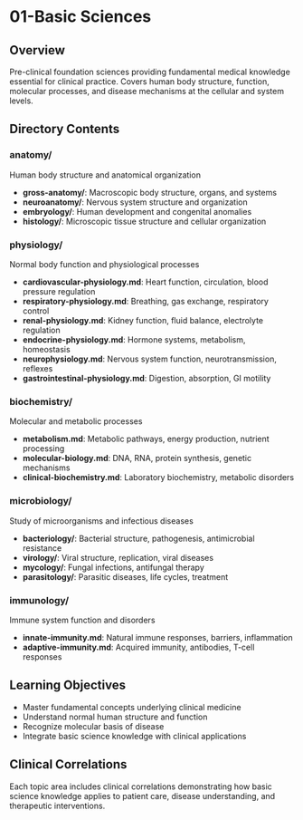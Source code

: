 # 01-Basic Sciences

## Overview
Pre-clinical foundation sciences providing fundamental medical knowledge essential for clinical practice. Covers human body structure, function, molecular processes, and disease mechanisms at the cellular and system levels.

## Directory Contents

### anatomy/
Human body structure and anatomical organization
- **gross-anatomy/**: Macroscopic body structure, organs, and systems
- **neuroanatomy/**: Nervous system structure and organization
- **embryology/**: Human development and congenital anomalies
- **histology/**: Microscopic tissue structure and cellular organization

### physiology/
Normal body function and physiological processes
- **cardiovascular-physiology.md**: Heart function, circulation, blood pressure regulation
- **respiratory-physiology.md**: Breathing, gas exchange, respiratory control
- **renal-physiology.md**: Kidney function, fluid balance, electrolyte regulation
- **endocrine-physiology.md**: Hormone systems, metabolism, homeostasis
- **neurophysiology.md**: Nervous system function, neurotransmission, reflexes
- **gastrointestinal-physiology.md**: Digestion, absorption, GI motility

### biochemistry/
Molecular and metabolic processes
- **metabolism.md**: Metabolic pathways, energy production, nutrient processing
- **molecular-biology.md**: DNA, RNA, protein synthesis, genetic mechanisms
- **clinical-biochemistry.md**: Laboratory biochemistry, metabolic disorders

### microbiology/
Study of microorganisms and infectious diseases
- **bacteriology/**: Bacterial structure, pathogenesis, antimicrobial resistance
- **virology/**: Viral structure, replication, viral diseases
- **mycology/**: Fungal infections, antifungal therapy
- **parasitology/**: Parasitic diseases, life cycles, treatment

### immunology/
Immune system function and disorders
- **innate-immunity.md**: Natural immune responses, barriers, inflammation
- **adaptive-immunity.md**: Acquired immunity, antibodies, T-cell responses

## Learning Objectives
- Master fundamental concepts underlying clinical medicine
- Understand normal human structure and function
- Recognize molecular basis of disease
- Integrate basic science knowledge with clinical applications

## Clinical Correlations
Each topic area includes clinical correlations demonstrating how basic science knowledge applies to patient care, disease understanding, and therapeutic interventions.